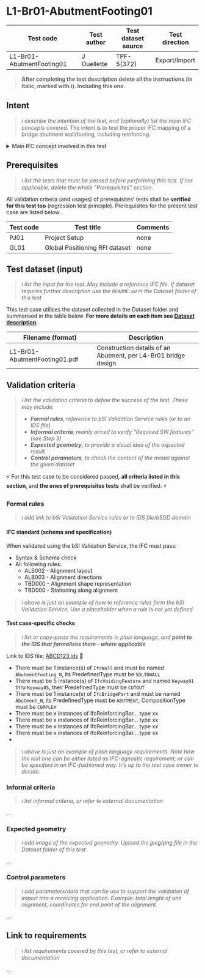 # L1-Br01-AbutmentFooting01

| Test code | Test author     | Test dataset source | Test direction |
|-----------|-----------------|---------------------|----------------|
| L1-Br01-AbutmentFooting01   | J Ouellette | TPF-5(372) | Export/Import  |

>**After completing the test description delete all the instructions (in Italic, marked with :information_source:). Including this one.**

## Intent
>:information_source: *describe the intention of the test, and (optionally) list the main IFC concepts covered.*
The intent is to test the proper IFC mapping of a bridge abutment wall/footing, including reinforcing.

<details><summary>Main IFC concept involved in this test</summary> 

- Spatial Decomposition, specifically IfcBridgePart.ABUTMENT [COMPLEX]
- Use of IfcWall for main element
- Use of IfcVoidingFeature for keyway recesses
- Use of IfcReinforcing for steel reinforcing elements
- Use of schema-based and custom properties and property sets
</details>


## Prerequisites
>:information_source: *list the tests that must be passed before performing this test. If not applicable, delete the whole "Prerequisites" section.*

All validation criteria (and usages) of prerequisites' tests shall be **verified for this test too** (regression test principle). Prerequisites for the present test case are listed below.

| Test code | Test title                     | Comments |
|-----------|--------------------------------|----------|
| PJ01      | Project Setup                  | none     |
| GL01      | Global Positioning RFI dataset | none     |



## Test dataset (input)
>:information_source: *list the input for the test. May include a reference IFC file. If dataset requires further description use the `README.md` in the Dataset folder of this test*

This test case utilises the dataset collected in the Dataset folder and summarised in the table below. **For more details on each item see [Dataset description](Dataset/README.md).**

| Filename (format)         | Description                                                        |
|---------------------------|--------------------------------------------------------------------|
| L1-Br01-AbutmentFooting01.pdf | Construction details of an Abutment, per L4-Br01 bridge design     |


## Validation criteria
>:information_source: *list the validation criteria to define the success of the test. These may include:*
>- ***Formal rules**, reference to bSI Validation Service rules (or to an IDS file)*
>- ***Informal criteria**, mainly aimed to verify “Required SW features” (see Step 3)*
>- ***Expected geometry**, to provide a visual idea of the expected result*
>- ***Control parameters**, to check the content of the model against the given dataset*

:zap: For this test case to be considered passed, **all criteria listed in this section**, and **the ones of prerequisites tests** shall be verified. :zap:

### Formal rules
>:information_source: *add link to bSI Validation Service rules or to IDS file/bSDD domain*

#### IFC standard (schema and specification)
When validated using the bSI Validation Service, the IFC must pass:
- Syntax & Schema check
- All following rules:
  - ALB002 - Alignment layout
  - ALB003 - Alignment directions
  - TBD000 - Alignment shape representation
  - TBD000 - Stationing along alignment

>:information_source: *above is just an example of how to reference rules form the bSI Validation Service. Use a placeholder when a rule is not yet defined*

#### Test case-specific checks
>:information_source: *list or copy-paste the requirements in plain language, and **point to the IDS that formalises them - where applicable***

Link to IDS file: [ABCD123.ids]() :construction:

- There must be 1 instance(s) of `IfcWall` and must be named `AbutmentFooting_N`, its PredefinedType must be `SOLIDWALL`
- There must be 5 instance(s) of `IfcVoidingFeature` and named `Keyway01` thru `Keyway05`, their PredefinedType must be `CUTOUT`
- There must be 1 instance(s) of `IfcBridgePart` and must be named `Abutment_N`, its PredefinedType must be `ABUTMENT`, CompositionType must be `COMPLEX`
- There must be x instances of IfcReinforcingBar... type xx
- There must be x instances of IfcReinforcingBar... type xx
- There must be x instances of IfcReinforcingBar... type xx
- There must be x instances of IfcReinforcingBar... type xx
- 

>:information_source: *above is just an example of plain language requirements. Note how the last one can be either listed as IFC-agnostic requirement, or can be specified in an IFC-fashioned way. It's up to the test case owner to decide.*

### Informal criteria
>:information_source: *list informal criteria, or refer to external documentation*

...

### Expected geometry
>:information_source: *add image of the expected geometry. Upload the jpeg/png file in the Dataset folder of this test*

...

### Control parameters
>:information_source: *add parameters/data that can be use to support the validation of import into a receiving application. Example: total lenght of one alignment, coordinates for end point of the alignment.*

...

## Link to requirements
>:information_source: *list requirements covered by this test, or refer to external documentation*

...
